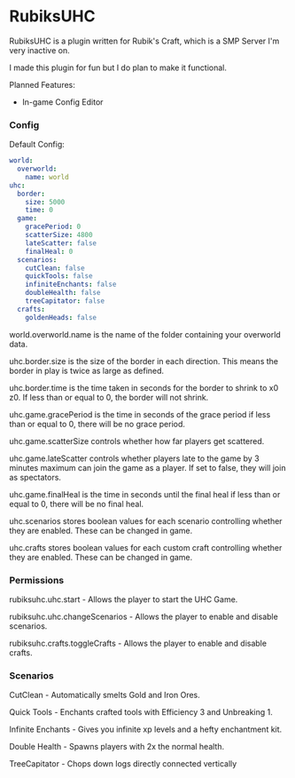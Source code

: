 # RubiksUHC

RubiksUHC is a plugin written for Rubik's Craft, which is a SMP Server I'm very inactive on. 

I made this plugin for fun but I do plan to make it functional.

Planned Features:

 - In-game Config Editor

### Config

Default Config:
```yaml
world:
  overworld:
    name: world
uhc:
  border:
    size: 5000
    time: 0
  game:
    gracePeriod: 0
    scatterSize: 4800
    lateScatter: false
    finalHeal: 0
  scenarios:
    cutClean: false
    quickTools: false
    infiniteEnchants: false
    doubleHealth: false
    treeCapitator: false
  crafts:
    goldenHeads: false
```
world.overworld.name is the name of the folder containing your overworld data.

uhc.border.size is the size of the border in each direction. This means the border in play is twice as large as defined.

uhc.border.time is the time taken in seconds for the border to shrink to x0 z0. If less than or equal to 0, the border will not shrink.

uhc.game.gracePeriod is the time in seconds of the grace period if less than or equal to 0, there will be no grace period.

uhc.game.scatterSize controls whether how far players get scattered.

uhc.game.lateScatter controls whether players late to the game by 3 minutes maximum can join the game as a player. If set to false, they will join as spectators.

uhc.game.finalHeal is the time in seconds until the final heal if less than or equal to 0, there will be no final heal.

uhc.scenarios stores boolean values for each scenario controlling whether they are enabled. These can be changed in game.

uhc.crafts stores boolean values for each custom craft controlling whether they are enabled. These can be changed in game.

### Permissions

rubiksuhc.uhc.start - Allows the player to start the UHC Game.

rubiksuhc.uhc.changeScenarios - Allows the player to enable and disable scenarios.

rubiksuhc.crafts.toggleCrafts - Allows the player to enable and disable crafts.

### Scenarios

CutClean - Automatically smelts Gold and Iron Ores.

Quick Tools - Enchants crafted tools with Efficiency 3 and Unbreaking 1.

Infinite Enchants - Gives you infinite xp levels and a hefty enchantment kit.

Double Health - Spawns players with 2x the normal health.

TreeCapitator - Chops down logs directly connected vertically
